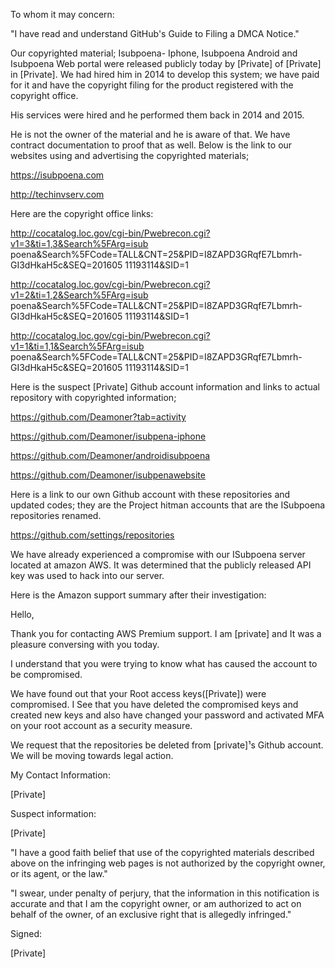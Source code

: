 To whom it may concern:

"I have read and understand GitHub's Guide to Filing a DMCA Notice."

Our copyrighted material; Isubpoena- Iphone, Isubpoena Android and Isubpoena
Web portal were released publicly today by [Private] of [Private] in
[Private]. We had hired him in 2014 to develop this system; we have paid
for it and have the copyright filing for the product registered with the
copyright office.

His services were hired and he performed them back in 2014 and 2015.

He is not the owner of the material and he is aware of that. We have
contract documentation to proof that as well. Below is the link to our
websites using and advertising the copyrighted materials;

https://isubpoena.com 

http://techinvserv.com

Here are the copyright office links:

http://cocatalog.loc.gov/cgi-bin/Pwebrecon.cgi?v1=3&ti=1,3&Search%5FArg=isub
poena&Search%5FCode=TALL&CNT=25&PID=I8ZAPD3GRqfE7Lbmrh-GI3dHkaH5c&SEQ=201605
11193114&SID=1

http://cocatalog.loc.gov/cgi-bin/Pwebrecon.cgi?v1=2&ti=1,2&Search%5FArg=isub
poena&Search%5FCode=TALL&CNT=25&PID=I8ZAPD3GRqfE7Lbmrh-GI3dHkaH5c&SEQ=201605
11193114&SID=1

http://cocatalog.loc.gov/cgi-bin/Pwebrecon.cgi?v1=1&ti=1,1&Search%5FArg=isub
poena&Search%5FCode=TALL&CNT=25&PID=I8ZAPD3GRqfE7Lbmrh-GI3dHkaH5c&SEQ=201605
11193114&SID=1

Here is the suspect [Private] Github account information and links to
actual repository with copyrighted information;

https://github.com/Deamoner?tab=activity

https://github.com/Deamoner/isubpena-iphone

https://github.com/Deamoner/androidisubpoena

https://github.com/Deamoner/isubpenawebsite

Here is a link to our own Github account with these repositories and updated
codes; they are the Project ­hitman accounts that are the ISubpoena
repositories renamed.

https://github.com/settings/repositories

We have already experienced a compromise with our ISubpoena server located
at amazon AWS. It was determined that the publicly released API key was used
to hack into our server.

Here is the Amazon support summary after their investigation:

Hello,

Thank you for contacting AWS Premium support. I am [private] and It was a
pleasure conversing with you today.

I understand that you were trying to know what has caused the account to be
compromised.

We have found out that your Root access keys([Private]) were
compromised. I See that you have deleted the compromised keys and created
new keys and also have changed your password and activated MFA on your root
account as a security measure.

We request that the repositories be deleted from [private]¹s Github account.
We will be moving towards legal action.

My Contact Information:

[Private]

Suspect information:

[Private]

"I have a good faith belief that use of the copyrighted materials described
above on the infringing web pages is not authorized by the copyright owner,
or its agent, or the law."

"I swear, under penalty of perjury, that the information in this
notification is accurate and that I am the copyright owner, or am authorized
to act on behalf of the owner, of an exclusive right that is allegedly
infringed."

Signed:

[Private]
